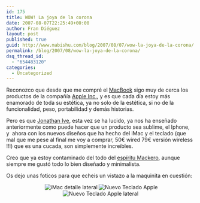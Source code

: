 ```yaml
---
id: 175
title: WOW! La joya de la corona
date: 2007-08-07T22:25:49+00:00
author: Fran Diéguez
layout: post
published: true
guid: http://www.mabishu.com/blog/2007/08/07/wow-la-joya-de-la-corona/
permalink: /blog/2007/08/wow-la-joya-de-la-corona/
dsq_thread_id:
  - "654483120"
categories:
  - Uncategorized
---
```

Reconozco que desde que me compré el <a title="MacBook en la Wikipedia" href="http://es.wikipedia.org/wiki/MacBook" target="_blank">MacBook</a> sigo muy de cerca los productos de la compañía <a title="Apple Inc. en la Wikipedia" href="http://es.wikipedia.org/wiki/Apple_Inc.">Apple Inc.</a>, y es que cada día estoy más enamorado de toda su estética, ya no solo de la estética, si no de la funcionalidad, peso, portabilidad y demás historias.

Pero es que <a title="Jonathan Ive" href="http://en.wikipedia.org/wiki/Jonathan_Ive">Jonathan Ive</a>, esta vez se ha lucido, ya nos ha enseñado anteriormente como puede hacer que un producto sea sublime, el Iphone, y  ahora con los nuevos diseños que ha hecho del iMac y el teclado (que mal que me pese al final me voy a comprar, 50€ wired 79€ versión wireless !!!) que es una cucada, son simplemente increibles.

Creo que ya estoy contaminado del todo  del <a title="Espíritu Maquero en la Wikipedia" href="http://es.wikipedia.org/wiki/Fanatismo">espíritu Mackero</a>, aunque siempre me gustó todo lo bien diseñado y minimalista.

Os dejo unas foticos para que echeis un vistazo a la maquinita en cuestión:

<div style="text-align:center;">
<img class="sinborde" src="/assets/2007/08/imac1.jpg" alt="" />

<img class="sinborde" src="/assets/2007/08/imac3.jpg" alt="iMac detalle lateral" />

<img class="sinborde" src="/assets/2007/08/teclado.gif" alt="Nuevo Teclado Apple" />

<img class="sinborde" src="/assets/2007/08/teclado2.jpg" alt="Nuevo Teclado Apple lateral" />
</div>
